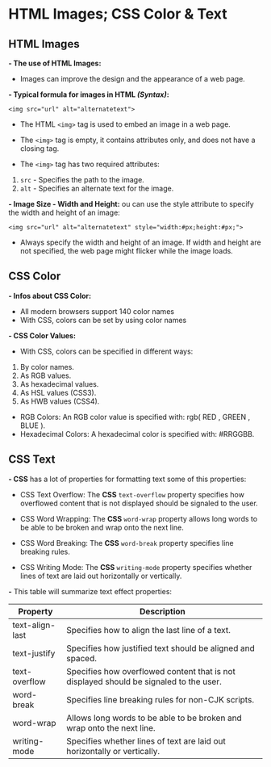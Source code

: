 # HTML Images; CSS Color & Text
## HTML Images
**- The use of HTML Images:** 
* Images can improve the design and the appearance of a web page.

**- Typical formula for images in HTML _(Syntax)_:**
```
<img src="url" alt="alternatetext">
```
* The HTML `<img>` tag is used to embed an image in a web page.


* The `<img>` tag is empty, it contains attributes only, and does not have a closing tag.

* The `<img>` tag has two required attributes:

1. `src` - Specifies the path to the image. 
2. `alt` - Specifies an alternate text for the image.



**- Image Size - Width and Height:** ou can use the style attribute to specify the width and height of an image:
```
<img src="url" alt="alternatetext" style="width:#px;height:#px;">
```
* Always specify the width and height of an image. If width and height are not specified, the web page might flicker while the image loads.
  

## CSS Color
**- Infos about CSS Color:** 
* All modern browsers support 140 color names
* With CSS, colors can be set by using color names

**- CSS Color Values:** 
* With CSS, colors can be specified in different ways:
1. By color names.
2. As RGB values. 
3. As hexadecimal values.
4. As HSL values (CSS3).
5. As HWB values (CSS4).

* RGB Colors: An RGB color value is specified with: rgb( RED , GREEN , BLUE ).
* Hexadecimal Colors: A hexadecimal color is specified with: #RRGGBB.


## CSS Text
**- CSS** has a lot of properties for formatting text some of this properties: 
* CSS Text Overflow: The **CSS** `text-overflow` property specifies how overflowed content that is not displayed should be signaled to the user.

 * CSS Word Wrapping: The **CSS** `word-wrap` property allows long words to be able to be broken and wrap onto the next line. 

 * CSS Word Breaking: The **CSS** `word-break` property specifies line breaking rules.

 * CSS Writing Mode: The **CSS** `writing-mode` property specifies whether lines of text are laid out horizontally or vertically.

 **-** This table will summarize text effect properties:

 Property|Description
 -------|----------
 text-align-last|Specifies how to align the last line of a text.
 text-justify|Specifies how justified text should be aligned and spaced.
text-overflow|Specifies how overflowed content that is not displayed should be signaled to the user.
word-break|Specifies line breaking rules for non-CJK scripts.
word-wrap|Allows long words to be able to be broken and wrap onto the next line.
writing-mode|Specifies whether lines of text are laid out horizontally or vertically.
